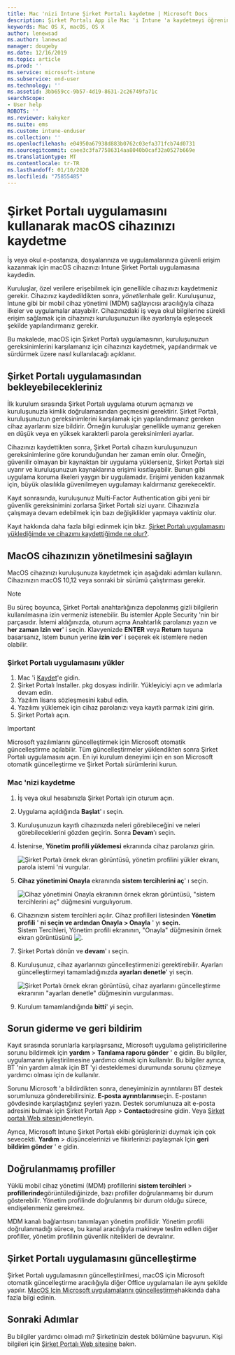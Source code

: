 ```yaml
---
title: Mac 'nizi Intune Şirket Portalı kaydetme | Microsoft Docs
description: Şirket Portalı App ile Mac 'i Intune 'a kaydetmeyi öğrenin.
keywords: Mac OS X, macOS, OS X
author: lenewsad
ms.author: lanewsad
manager: dougeby
ms.date: 12/16/2019
ms.topic: article
ms.prod: ''
ms.service: microsoft-intune
ms.subservice: end-user
ms.technology: ''
ms.assetid: 3bb659cc-9b57-4d19-8631-2c26749fa71c
searchScope:
- User help
ROBOTS: ''
ms.reviewer: kakyker
ms.suite: ems
ms.custom: intune-enduser
ms.collection: ''
ms.openlocfilehash: e04950a67938d883b0762c03efa371fcb74d0731
ms.sourcegitcommit: caee3c3fa77586314aa8040b0caf32a0527b669e
ms.translationtype: MT
ms.contentlocale: tr-TR
ms.lasthandoff: 01/10/2020
ms.locfileid: "75855485"
---
```

# <a name="enroll-your-macos-device-using-the-company-portal-app"></a>Şirket Portalı uygulamasını kullanarak macOS cihazınızı kaydetme  

İş veya okul e-postanıza, dosyalarınıza ve uygulamalarınıza güvenli erişim kazanmak için macOS cihazınızı Intune Şirket Portalı uygulamasına kaydedin.

Kuruluşlar, özel verilere erişebilmek için genellikle cihazınızı kaydetmeniz gerekir. Cihazınız kaydedildikten sonra, *yönetilen*hale gelir. Kuruluşunuz, Intune gibi bir mobil cihaz yönetimi (MDM) sağlayıcısı aracılığıyla cihaza ilkeler ve uygulamalar atayabilir. Cihazınızdaki iş veya okul bilgilerine sürekli erişim sağlamak için cihazınızı kuruluşunuzun ilke ayarlarıyla eşleşecek şekilde yapılandırmanız gerekir.  

Bu makalede, macOS için Şirket Portalı uygulamasının, kuruluşunuzun gereksinimlerini karşılamanız için cihazınızı kaydetmek, yapılandırmak ve sürdürmek üzere nasıl kullanılacağı açıklanır.  


## <a name="what-to-expect-from-the-company-portal-app"></a>Şirket Portalı uygulamasından bekleyebilecekleriniz

İlk kurulum sırasında Şirket Portalı uygulama oturum açmanızı ve kuruluşunuzla kimlik doğrulamasından geçmesini gerektirir. Şirket Portalı, kuruluşunuzun gereksinimlerini karşılamak için yapılandırmanız gereken cihaz ayarlarını size bildirir. Örneğin kuruluşlar genellikle uymanız gereken en düşük veya en yüksek karakterli parola gereksinimleri ayarlar.    

Cihazınızı kaydettikten sonra, Şirket Portalı cihazın kuruluşunuzun gereksinimlerine göre korunduğundan her zaman emin olur. Örneğin, güvenilir olmayan bir kaynaktan bir uygulama yüklerseniz, Şirket Portalı sizi uyarır ve kuruluşunuzun kaynaklarına erişimi kısıtlayabilir. Bunun gibi uygulama koruma ilkeleri yaygın bir uygulamadır. Erişimi yeniden kazanmak için, büyük olasılıkla güvenilmeyen uygulamayı kaldırmanız gerekecektir. 

Kayıt sonrasında, kuruluşunuz Multi-Factor Authentication gibi yeni bir güvenlik gereksinimini zorlarsa Şirket Portalı sizi uyarır. Cihazınızla çalışmaya devam edebilmek için bazı değişiklikler yapmaya vaktiniz olur.  

Kayıt hakkında daha fazla bilgi edinmek için bkz. [Şirket Portalı uygulamasını yüklediğimde ve cihazımı kaydettiğimde ne olur?](what-happens-if-you-install-the-Company-Portal-app-and-enroll-your-device-in-intune-macos.md).  

## <a name="get-your-macos-device-managed"></a>MacOS cihazınızın yönetilmesini sağlayın  
MacOS cihazınızı kuruluşunuza kaydetmek için aşağıdaki adımları kullanın. Cihazınızın macOS 10,12 veya sonraki bir sürümü çalıştırması gerekir.   

> [!NOTE]
> Bu süreç boyunca, Şirket Portalı anahtarlığınıza depolanmış gizli bilgilerin kullanılmasına izin vermeniz istenebilir. Bu istemler Apple Security 'nin bir parçasıdır. İstemi aldığınızda, oturum açma Anahtarlık parolanızı yazın ve **her zaman Izin ver**' i seçin. Klavyenizde **ENTER** veya **Return** tuşuna basarsanız, Istem bunun yerine **izin ver**' i seçerek ek istemlere neden olabilir.  

### <a name="install-company-portal-app"></a>Şirket Portalı uygulamasını yükler  
1. Mac 'i [Kaydet](https://go.microsoft.com/fwlink/?linkid=853070)'e gidin.  
2. Şirket Portalı Installer. pkg dosyası indirilir. Yükleyiciyi açın ve adımlarla devam edin. 
3. Yazılım lisans sözleşmesini kabul edin. 
4. Yazılımı yüklemek için cihaz parolanızı veya kayıtlı parmak izini girin.  
5. Şirket Portalı açın. 

> [!IMPORTANT]
> Microsoft yazılımlarını güncelleştirmek için Microsoft otomatik güncelleştirme açılabilir. Tüm güncelleştirmeler yüklendikten sonra Şirket Portalı uygulamasını açın. En iyi kurulum deneyimi için en son Microsoft otomatik güncelleştirme ve Şirket Portalı sürümlerini kurun.  


### <a name="enroll-your-mac"></a>Mac 'nizi kaydetme  


1. İş veya okul hesabınızla Şirket Portalı için oturum açın.  
2. Uygulama açıldığında **Başlat**' ı seçin.  
3. Kuruluşunuzun kayıtlı cihazınızda neleri görebileceğini ve neleri görebileceklerini gözden geçirin. Sonra **Devam**'ı seçin.
4.  İstenirse, **Yönetim profili yüklemesi** ekranında cihaz parolanızı girin.

    ![Şirket Portalı örnek ekran görüntüsü, yönetim profilini yükler ekranı, parola istemi 'ni vurgular.](./media/install-management-profile-macos-1912.PNG)   
5. **Cihaz yönetimini Onayla** ekranında **sistem tercihlerini aç**' ı seçin.  

    ![Cihaz yönetimini Onayla ekranının örnek ekran görüntüsü, "sistem tercihlerini aç" düğmesini vurgulıyorum.](./media/confirm-device-management-macos-1912.PNG)  
6. Cihazınızın sistem tercihleri açılır. Cihaz profilleri listesinden **Yönetim profili** ' **ni seçin ve ardından Onayla > Onayla** ' yı **seçin.**  
    Sistem Tercihleri, Yönetim profili ekranının, "Onayla" düğmesinin örnek ekran görüntüsünü ![.](./media/management-profile-approve-macos-1912.PNG)   
1. Şirket Portalı dönün ve **devam**' ı seçin.    
2. Kuruluşunuz, cihaz ayarlarınızı güncelleştirmenizi gerektirebilir. Ayarları güncelleştirmeyi tamamladığınızda **ayarları denetle**' yi seçin.  

    ![Şirket Portalı örnek ekran görüntüsü, cihaz ayarlarını güncelleştirme ekranının "ayarları denetle" düğmesinin vurgulanması.](./media/update-settings-mac-1911.PNG)  
9. Kurulum tamamlandığında **bitti**' yi seçin.  


 ## <a name="troubleshooting-and-feedback"></a>Sorun giderme ve geri bildirim   

Kayıt sırasında sorunlarla karşılaşırsanız, Microsoft uygulama geliştiricilerine sorunu bildirmek için **yardım** > **Tanılama raporu gönder** ' e gidin. Bu bilgiler, uygulamanın iyileştirilmesine yardımcı olmak için kullanılır. Bu bilgiler ayrıca, BT 'nin yardım almak için BT 'yi desteklemesi durumunda sorunu çözmeye yardımcı olması için de kullanılır.  

Sorunu Microsoft 'a bildirdikten sonra, deneyiminizin ayrıntılarını BT destek sorumlunuza gönderebilirsiniz. **E-posta ayrıntılarını**seçin. E-postanın gövdesinde karşılaştığınız şeyleri yazın. Destek sorumlunuza ait e-posta adresini bulmak için Şirket Portalı App > **Contact**adresine gidin. Veya [Şirket portalı Web sitesini](https://go.microsoft.com/fwlink/?linkid=2010980)denetleyin.  
 

Ayrıca, Microsoft Intune Şirket Portalı ekibi görüşlerinizi duymak için çok sevecekti. **Yardım** > düşüncelerinizi ve fikirlerinizi paylaşmak Için **geri bildirim gönder** ' e gidin.  

## <a name="unverified-profiles"></a>Doğrulanmamış profiller  
Yüklü mobil cihaz yönetimi (MDM) profillerini **sistem tercihleri** > **profillerinde**görüntülediğinizde, bazı profiller doğrulanmamış bir durum gösterebilir. Yönetim profilinde doğrulanmış bir durum olduğu sürece, endişelenmeniz gerekmez.  

MDM kanalı bağlantısını tanımlayan yönetim profilidir. Yönetim profili doğrulanmadığı sürece, bu kanal aracılığıyla makineye teslim edilen diğer profiller, yönetim profilinin güvenlik nitelikleri de devralınır.  

## <a name="updating-the-company-portal-app"></a>Şirket Portalı uygulamasını güncelleştirme

Şirket Portalı uygulamasının güncelleştirilmesi, macOS için Microsoft otomatik güncelleştirme aracılığıyla diğer Office uygulamaları ile aynı şekilde yapılır. [MacOS Için Microsoft uygulamalarını güncelleştirme](https://support.office.com/article/Check-for-Office-for-Mac-updates-automatically-bfd1e497-c24d-4754-92ab-910a4074d7c1)hakkında daha fazla bilgi edinin.  

## <a name="next-steps"></a>Sonraki Adımlar  
Bu bilgiler yardımcı olmadı mı? Şirketinizin destek bölümüne başvurun. Kişi bilgileri için [Şirket Portalı Web sitesine](https://go.microsoft.com/fwlink/?linkid=2010980) bakın.  


